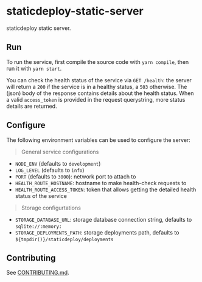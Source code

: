 # staticdeploy-static-server

staticdeploy static server.

## Run

To run the service, first compile the source code with `yarn compile`, then run
it with `yarn start`.

You can check the health status of the service via `GET /health`: the server
will return a `200` if the service is in a healthy status, a `503` otherwise.
The (json) body of the response contains details about the health status. When a
valid `access_token` is provided in the request querystring, more status details
are returned.

## Configure

The following environment variables can be used to configure the server:

> General service configurations

* `NODE_ENV` (defaults to `development`)
* `LOG_LEVEL` (defaults to `info`)
* `PORT` (defaults to `3000`): network port to attach to
* `HEALTH_ROUTE_HOSTNAME`: hostname to make health-check requests to
* `HEALTH_ROUTE_ACCESS_TOKEN`: token that allows getting the detailed health
  status of the service

> Storage configurtations

* `STORAGE_DATABASE_URL`: storage database connection string, defaults to
  `sqlite://:memory:`
* `STORAGE_DEPLOYMENTS_PATH`: storage deployments path, defaults to
  `${tmpdir()}/staticdeploy/deployments`

## Contributing

See [CONTRIBUTING.md](CONTRIBUTING.md).
